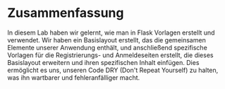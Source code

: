 # Zusammenfassung

In diesem Lab haben wir gelernt, wie man in Flask Vorlagen erstellt und verwendet. Wir haben ein Basislayout erstellt, das die gemeinsamen Elemente unserer Anwendung enthält, und anschließend spezifische Vorlagen für die Registrierungs- und Anmeldeseiten erstellt, die dieses Basislayout erweitern und ihren spezifischen Inhalt einfügen. Dies ermöglicht es uns, unseren Code DRY (Don't Repeat Yourself) zu halten, was ihn wartbarer und fehleranfälliger macht.

